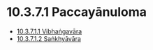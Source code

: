 

# 10.3.7.1 Paccayānuloma

* [10.3.7.1.1 Vibhaṅgavāra](10.3.7.1/10.3.7.1.1.md)
* [10.3.7.1.2 Saṅkhyāvāra](10.3.7.1/10.3.7.1.2.md)



